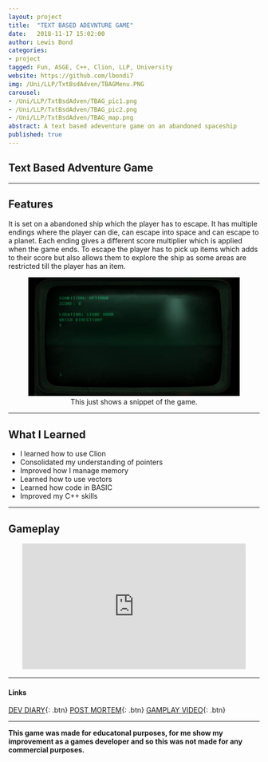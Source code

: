 ```yaml
---
layout: project
title:  "TEXT BASED ADEVNTURE GAME"
date:   2018-11-17 15:02:00
author: Lewis Bond
categories: 
- project
tagged: Fun, ASGE, C++, Clion, LLP, University
website: https://github.com/lbondi7
img: /Uni/LLP/TxtBsdAdven/TBAGMenu.PNG
carousel:
- /Uni/LLP/TxtBsdAdven/TBAG_pic1.png
- /Uni/LLP/TxtBsdAdven/TBAG_pic2.png
- /Uni/LLP/TxtBsdAdven/TBAG_map.png
abstract: A text based adeventure game on an abandoned spaceship
published: true
---
```


## Text Based Adventure Game 

---

## Features

It is set on a abandoned ship which the player has to escape. It has multiple endings where the player can die, can escape into space and can escape to a planet. Each ending gives a different score multiplier which is applied when the game ends. To escape the player has to pick up items which adds to their score but also allows them to explore the ship as some areas are restricted till the player has an item. 

<center>
<figure>
    <a href="/assets/img/blog/Uni/LLP/TxBsdAdvenBlog/TBAG.gif"><img src="/assets/img/blog/Uni/LLP/TxBsdAdvenBlog/TBAG.gif"></a>
    <figcaption>This just shows a snippet of the game.</figcaption>
</figure>
</center>

---

## What I Learned

- I learned how to use Clion
- Consolidated my understanding of pointers
- Improved how I manage memory
- Learned how to use vectors
- Learned how code in BASIC
- Improved my C++ skills

---

## Gameplay

<p style="text-align: center">
<iframe width="448" height="252" src="https://www.youtube.com/embed/l131Fc57Yfs" frameborder="0" allow="accelerometer; autoplay; encrypted-media; gyroscope; picture-in-picture" allowfullscreen></iframe>
</p>

---

#### Links

[DEV DIARY](https://lbondi7.github.io/developer%20diary/low%20level%20programming%20dev%20diary/text%20based%20adventure%20dev%20diary/llp-dd-TBAG-1){: .btn}
[POST MORTEM](https://lbondi7.github.io/developer%20diary/low%20level%20programming%20dev%20diary/text%20based%20adventure%20dev%20diary/post%20mortem/llp-dd-TBAG-post_mortem){: .btn}
[GAMPLAY VIDEO](https://www.youtube.com/watch?v=l131Fc57Yfs){: .btn}

---

**This game was made for educatonal purposes, for me show my improvement as a games developer and so this was not made for any commercial purposes.** 
